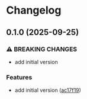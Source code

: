 # Changelog

## 0.1.0 (2025-09-25)


### ⚠ BREAKING CHANGES

* add initial version

### Features

* add initial version ([ac17f19](https://github.com/alex-feel/mcp-context-server/commit/ac17f19b3cc0d6d23aaf6820c73abe588ac75da4))
